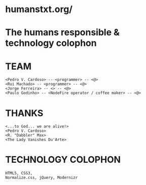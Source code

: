 # humanstxt.org/
# The humans responsible & technology colophon

# TEAM

    <Pedro V. Cardoso> -- <programmer> -- <@>
    <Rui Machado> -- <programmer> -- <@>
    <Jorge Ferreira> -- <> -- <@>
    <Paulo Godinho> -- <NodeFire operator / coffee maker> -- <@>

# THANKS

    <...to God... we are alive!>
    <Pedro V. Cardoso>
    <R. "Dabbler" Max>
    <The Lady Vanishes Du'Arte>

# TECHNOLOGY COLOPHON

    HTML5, CSS3,
    Normalize.css, jQuery, Modernizr
